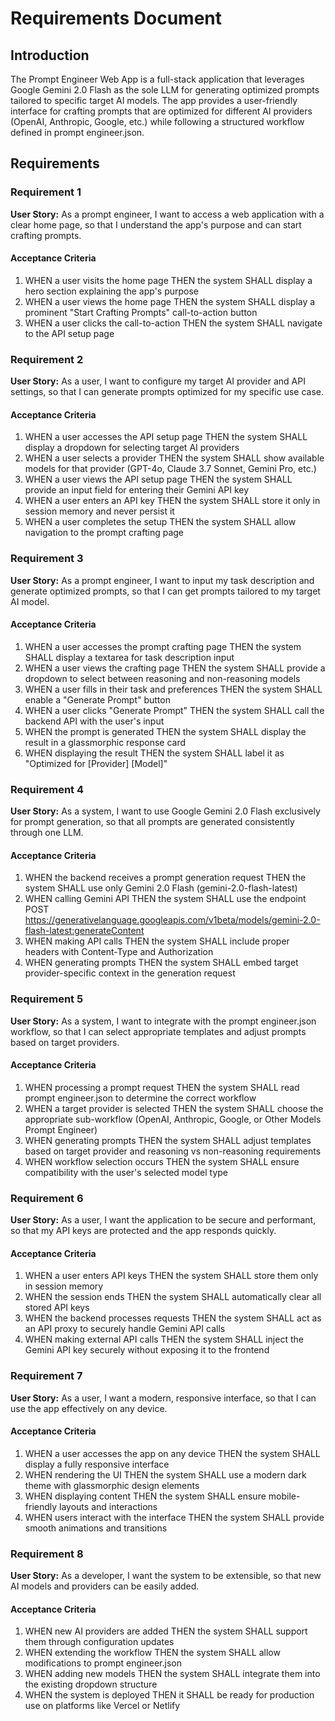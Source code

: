 # Requirements Document

## Introduction

The Prompt Engineer Web App is a full-stack application that leverages Google Gemini 2.0 Flash as the sole LLM for generating optimized prompts tailored to specific target AI models. The app provides a user-friendly interface for crafting prompts that are optimized for different AI providers (OpenAI, Anthropic, Google, etc.) while following a structured workflow defined in prompt engineer.json.

## Requirements

### Requirement 1

**User Story:** As a prompt engineer, I want to access a web application with a clear home page, so that I understand the app's purpose and can start crafting prompts.

#### Acceptance Criteria

1. WHEN a user visits the home page THEN the system SHALL display a hero section explaining the app's purpose
2. WHEN a user views the home page THEN the system SHALL display a prominent "Start Crafting Prompts" call-to-action button
3. WHEN a user clicks the call-to-action THEN the system SHALL navigate to the API setup page

### Requirement 2

**User Story:** As a user, I want to configure my target AI provider and API settings, so that I can generate prompts optimized for my specific use case.

#### Acceptance Criteria

1. WHEN a user accesses the API setup page THEN the system SHALL display a dropdown for selecting target AI providers
2. WHEN a user selects a provider THEN the system SHALL show available models for that provider (GPT-4o, Claude 3.7 Sonnet, Gemini Pro, etc.)
3. WHEN a user views the API setup page THEN the system SHALL provide an input field for entering their Gemini API key
4. WHEN a user enters an API key THEN the system SHALL store it only in session memory and never persist it
5. WHEN a user completes the setup THEN the system SHALL allow navigation to the prompt crafting page

### Requirement 3

**User Story:** As a prompt engineer, I want to input my task description and generate optimized prompts, so that I can get prompts tailored to my target AI model.

#### Acceptance Criteria

1. WHEN a user accesses the prompt crafting page THEN the system SHALL display a textarea for task description input
2. WHEN a user views the crafting page THEN the system SHALL provide a dropdown to select between reasoning and non-reasoning models
3. WHEN a user fills in their task and preferences THEN the system SHALL enable a "Generate Prompt" button
4. WHEN a user clicks "Generate Prompt" THEN the system SHALL call the backend API with the user's input
5. WHEN the prompt is generated THEN the system SHALL display the result in a glassmorphic response card
6. WHEN displaying the result THEN the system SHALL label it as "Optimized for [Provider] [Model]"

### Requirement 4

**User Story:** As a system, I want to use Google Gemini 2.0 Flash exclusively for prompt generation, so that all prompts are generated consistently through one LLM.

#### Acceptance Criteria

1. WHEN the backend receives a prompt generation request THEN the system SHALL use only Gemini 2.0 Flash (gemini-2.0-flash-latest)
2. WHEN calling Gemini API THEN the system SHALL use the endpoint POST https://generativelanguage.googleapis.com/v1beta/models/gemini-2.0-flash-latest:generateContent
3. WHEN making API calls THEN the system SHALL include proper headers with Content-Type and Authorization
4. WHEN generating prompts THEN the system SHALL embed target provider-specific context in the generation request

### Requirement 5

**User Story:** As a system, I want to integrate with the prompt engineer.json workflow, so that I can select appropriate templates and adjust prompts based on target providers.

#### Acceptance Criteria

1. WHEN processing a prompt request THEN the system SHALL read prompt engineer.json to determine the correct workflow
2. WHEN a target provider is selected THEN the system SHALL choose the appropriate sub-workflow (OpenAI, Anthropic, Google, or Other Models Prompt Engineer)
3. WHEN generating prompts THEN the system SHALL adjust templates based on target provider and reasoning vs non-reasoning requirements
4. WHEN workflow selection occurs THEN the system SHALL ensure compatibility with the user's selected model type

### Requirement 6

**User Story:** As a user, I want the application to be secure and performant, so that my API keys are protected and the app responds quickly.

#### Acceptance Criteria

1. WHEN a user enters API keys THEN the system SHALL store them only in session memory
2. WHEN the session ends THEN the system SHALL automatically clear all stored API keys
3. WHEN the backend processes requests THEN the system SHALL act as an API proxy to securely handle Gemini API calls
4. WHEN making external API calls THEN the system SHALL inject the Gemini API key securely without exposing it to the frontend

### Requirement 7

**User Story:** As a user, I want a modern, responsive interface, so that I can use the app effectively on any device.

#### Acceptance Criteria

1. WHEN a user accesses the app on any device THEN the system SHALL display a fully responsive interface
2. WHEN rendering the UI THEN the system SHALL use a modern dark theme with glassmorphic design elements
3. WHEN displaying content THEN the system SHALL ensure mobile-friendly layouts and interactions
4. WHEN users interact with the interface THEN the system SHALL provide smooth animations and transitions

### Requirement 8

**User Story:** As a developer, I want the system to be extensible, so that new AI models and providers can be easily added.

#### Acceptance Criteria

1. WHEN new AI providers are added THEN the system SHALL support them through configuration updates
2. WHEN extending the workflow THEN the system SHALL allow modifications to prompt engineer.json
3. WHEN adding new models THEN the system SHALL integrate them into the existing dropdown structure
4. WHEN the system is deployed THEN it SHALL be ready for production use on platforms like Vercel or Netlify